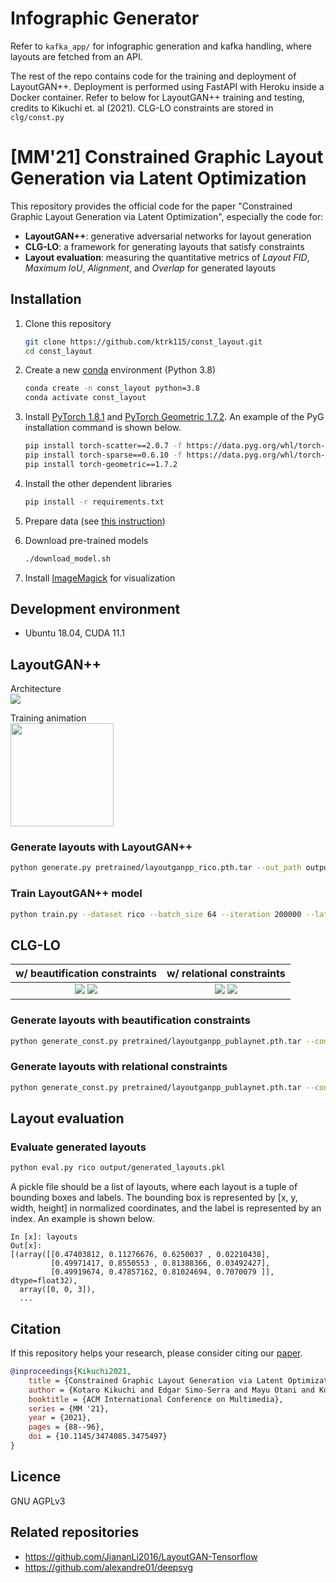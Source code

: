 # Infographic Generator
Refer to `kafka_app/` for infographic generation and kafka handling, where layouts are fetched from an API.

The rest of the repo contains code for the training and deployment of LayoutGAN++. Deployment is performed using FastAPI with Heroku inside a Docker container. Refer to below for LayoutGAN++ training and testing, credits to Kikuchi et. al (2021). CLG-LO constraints are stored in `clg/const.py` 

# [MM'21] Constrained Graphic Layout Generation via Latent Optimization

This repository provides the official code for the paper "Constrained Graphic Layout Generation via Latent Optimization", especially the code for:

-   **LayoutGAN++**: generative adversarial networks for layout generation
-   **CLG-LO**: a framework for generating layouts that satisfy constraints
-   **Layout evaluation**: measuring the quantitative metrics of _Layout FID_, _Maximum IoU_, _Alignment_, and _Overlap_ for generated layouts

## Installation

1. Clone this repository

    ```bash
    git clone https://github.com/ktrk115/const_layout.git
    cd const_layout
    ```

2. Create a new [conda](https://docs.conda.io/en/latest/miniconda.html) environment (Python 3.8)

    ```bash
    conda create -n const_layout python=3.8
    conda activate const_layout
    ```

3. Install [PyTorch 1.8.1](https://pytorch.org/get-started/previous-versions/#v181) and [PyTorch Geometric 1.7.2](https://pytorch-geometric.readthedocs.io/en/latest/notes/installation.html#installation-via-pip-wheels). An example of the PyG installation command is shown below.

    ```bash
    pip install torch-scatter==2.0.7 -f https://data.pyg.org/whl/torch-1.8.1+cu111.html
    pip install torch-sparse==0.6.10 -f https://data.pyg.org/whl/torch-1.8.1+cu111.html
    pip install torch-geometric==1.7.2
    ```

4. Install the other dependent libraries

    ```bash
    pip install -r requirements.txt
    ```

5. Prepare data (see [this instruction](data/))

6. Download pre-trained models

    ```bash
    ./download_model.sh
    ```
    
7. Install [ImageMagick](https://imagemagick.org/) for visualization


## Development environment

-   Ubuntu 18.04, CUDA 11.1

## LayoutGAN++

Architecture  
![](assets/layoutganpp.png)

Training animation  
<img src="assets/rico_training.gif" width="165">

### Generate layouts with LayoutGAN++

```bash
python generate.py pretrained/layoutganpp_rico.pth.tar --out_path output/generated_layouts.pkl --num_save 5
```

### Train LayoutGAN++ model

```bash
python train.py --dataset rico --batch_size 64 --iteration 200000 --latent_size 4 --lr 1e-05 --G_d_model 256 --G_nhead 4 --G_num_layers 8 --D_d_model 256 --D_nhead 4 --D_num_layers 8
```

## CLG-LO

|                        w/ beautification constraints                        |                          w/ relational constraints                          |
| :-------------------------------------------------------------------------: | :-------------------------------------------------------------------------: |
| ![](assets/optimizing_beautify_0.gif) ![](assets/optimizing_beautify_1.gif) | ![](assets/optimizing_relation_0.gif) ![](assets/optimizing_relation_1.gif) |

### Generate layouts with beautification constraints

```bash
python generate_const.py pretrained/layoutganpp_publaynet.pth.tar --const_type beautify --out_path output/beautify/generated_layouts.pkl --num_save 5
```

### Generate layouts with relational constraints

```bash
python generate_const.py pretrained/layoutganpp_publaynet.pth.tar --const_type relation --out_path output/relation/generated_layouts.pkl --num_save 5
```

## Layout evaluation

### Evaluate generated layouts

```bash
python eval.py rico output/generated_layouts.pkl
```

A pickle file should be a list of layouts, where each layout is a tuple of bounding boxes and labels. The bounding box is represented by [x, y, width, height] in normalized coordinates, and the label is represented by an index. An example is shown below.

```
In [x]: layouts
Out[x]:
[(array([[0.47403812, 0.11276676, 0.6250037 , 0.02210438],
         [0.49971417, 0.8550553 , 0.81388366, 0.03492427],
         [0.49919674, 0.47857162, 0.81024694, 0.7070079 ]], dtype=float32),
  array([0, 0, 3]),
  ...
```

## Citation

If this repository helps your research, please consider citing our [paper](https://doi.org/10.1145/3474085.3475497).

```bibtex
@inproceedings{Kikuchi2021,
    title = {Constrained Graphic Layout Generation via Latent Optimization},
    author = {Kotaro Kikuchi and Edgar Simo-Serra and Mayu Otani and Kota Yamaguchi},
    booktitle = {ACM International Conference on Multimedia},
    series = {MM '21},
    year = {2021},
    pages = {88--96},
    doi = {10.1145/3474085.3475497}
}
```

## Licence

GNU AGPLv3

## Related repositories

-   https://github.com/JiananLi2016/LayoutGAN-Tensorflow
-   https://github.com/alexandre01/deepsvg
